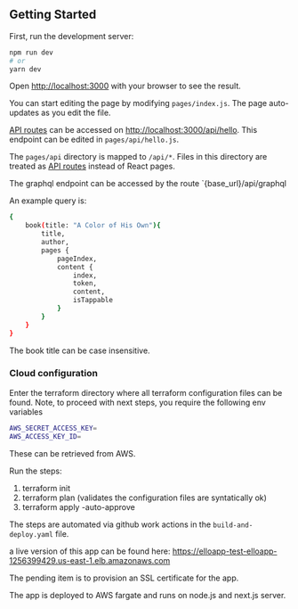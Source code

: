 ## Getting Started

First, run the development server:

```bash
npm run dev
# or
yarn dev
```

Open [http://localhost:3000](http://localhost:3000) with your browser to see the result.

You can start editing the page by modifying `pages/index.js`. The page auto-updates as you edit the file.

[API routes](https://nextjs.org/docs/api-routes/introduction) can be accessed on [http://localhost:3000/api/hello](http://localhost:3000/api/hello). This endpoint can be edited in `pages/api/hello.js`.

The `pages/api` directory is mapped to `/api/*`. Files in this directory are treated as [API routes](https://nextjs.org/docs/api-routes/introduction) instead of React pages.

The graphql endpoint can be accessed by the route `{base_url}/api/graphql

An example query is:

```sh
{ 
    book(title: "A Color of His Own"){
        title,
        author,
        pages {
            pageIndex,
            content {
                index,
                token,
                content,
                isTappable
            }
        }
    }
}
```

The book title can be case insensitive.

### Cloud configuration

Enter the terraform directory where all terraform configuration files can be found.
Note, to proceed with next steps, you require the following env variables

```sh
AWS_SECRET_ACCESS_KEY=
AWS_ACCESS_KEY_ID=
```

These can be retrieved from AWS.

Run the steps:

  1. terraform init
  2. terraform plan (validates the configuration files are syntatically ok)
  3. terraform apply -auto-approve

The steps are automated via github work actions in the `build-and-deploy.yaml` file.

a live version of this app can be found here: <https://elloapp-test-elloapp-1256399429.us-east-1.elb.amazonaws.com>

The pending item is to provision an SSL certificate for the app.

The app is deployed to AWS fargate and runs on node.js and next.js server.
